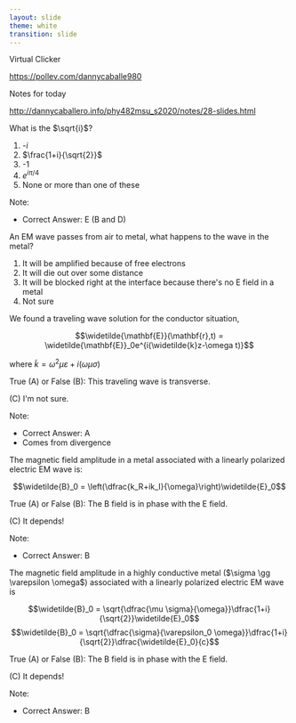 ```yaml
---
layout: slide
theme: white
transition: slide
---
```


<section data-markdown>

Virtual Clicker

https://pollev.com/dannycaballe980

Notes for today

http://dannycaballero.info/phy482msu_s2020/notes/28-slides.html

</section>

<section data-markdown>

What is the $\sqrt{i}$?

1. -$i$
2. $\frac{1+i}{\sqrt{2}}$
3. -1
4. $e^{i\pi/4}$
5. None or more than one of these

Note:
* Correct Answer: E (B and D)

</section>

<section data-markdown>

An EM wave passes from air to metal, what happens to the wave in the metal?

1. It will be amplified because of free electrons
2. It will die out over some distance
3. It will be blocked right at the interface because there's no E field in a metal
4. Not sure

</section>

<section data-markdown>

We found a traveling wave solution for the conductor situation,

$$\widetilde{\mathbf{E}}(\mathbf{r},t) = \widetilde{\mathbf{E}}_0e^{i(\widetilde{k}z-\omega t)}$$

where $\widetilde{k} = \omega^2\mu \varepsilon + i(\omega \mu \sigma)$

True (A) or False (B): This traveling wave is transverse.

(C) I'm not sure.

Note:
* Correct Answer: A
* Comes from divergence

</section>

<section data-markdown>
The magnetic field amplitude in a metal associated with a linearly polarized electric EM wave is:

$$\widetilde{B}_0 = \left(\dfrac{k_R+ik_I}{\omega}\right)\widetilde{E}_0$$

True (A) or False (B): The B field is in phase with the E field.

(C) It depends!

Note:
* Correct Answer: B

</section>

<section data-markdown>
The magnetic field amplitude in a highly conductive metal  ($\sigma \gg \varepsilon \omega$) associated with a linearly polarized electric EM wave is

$$\widetilde{B}_0 = \sqrt{\dfrac{\mu \sigma}{\omega}}\dfrac{1+i}{\sqrt{2}}\widetilde{E}_0$$
$$\widetilde{B}_0 = \sqrt{\dfrac{\sigma}{\varepsilon_0 \omega}}\dfrac{1+i}{\sqrt{2}}\dfrac{\widetilde{E}_0}{c}$$

True (A) or False (B): The B field is in phase with the E field.

(C) It depends!

Note:
* Correct Answer: B

</section>
